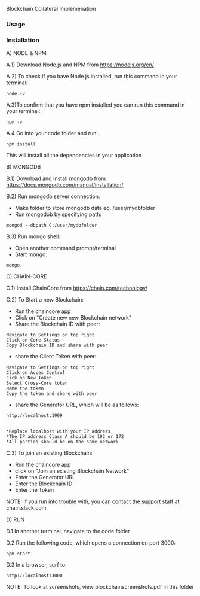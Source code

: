 Blockchain Collateral Implemenation
### Usage


### Installation

A) NODE & NPM                 

A.1) Download Node.js and NPM from https://nodejs.org/en/

A.2) To check if you have Node.js installed, run this command in your terminal:
```
node -v
```

A.3)To confirm that you have npm installed you can run this command in your terminal:
```
npm -v
```

A.4 Go into your code folder and run:
```
npm install
```
This will install all the dependencies in your application 






B) MONGODB

B.1) Download and Install mongodb from https://docs.mongodb.com/manual/installation/

B.2) Run mongodb server connection:
  - Make folder to store mongodb data eg. /user/mydbfolder
  - Run mongodob by specifying path:
```
mongod --dbpath C:/user/mydbfolder
```

B.3) Run mongo shell:
  - Open another command prompt/terminal
  - Start mongo:
```
mongo        
```




C) CHAIN-CORE

C.1) Install ChainCore from https://chain.com/technology/

C.2) To Start a new Blockchain:
  - Run the chaincore app 
  - Click on "Create new new Blockchain network" 
  - Share the Blockchain ID  with peer: 
```
Navigate to Settings on top right
Click on Core Status 
Copy Blockchain ID and share with peer
```
  - share the Client Token with peer:
```
Navigate to Settings on top right
Click on Acces Control 
Cick on New Token
Select Cross-Core token
Name the token
Copy the token and share with peer
```

  - share the Generator URL, which will be as follows:
```
http://localhost:1999


*Replace localhost with your IP address
*The IP address Class A should be 192 or 172
*All parties should be on the same network
```

C.3) To join an existing Blockchain:
  - Run the chaincore app 
  - click on "Join an existing Blockchain Network" 
  - Enter the Generator URL
  - Enter the Blockchain ID
  - Enter the Token

NOTE: If you run into trouble with, you can contact the support staff at chain.slack.com

D) RUN 

D.1 In another terminal, navigate to the code folder 

D.2 Run the following code, which opens a connection on port 3000:
```
npm start
```

D.3 In a browser, surf to:
```
http://localhost:3000
```


NOTE: To look at screenshots, view blockchainscreenshots.pdf in this folder  

